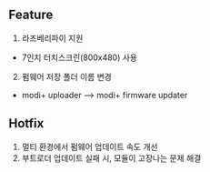 ## Feature
1. 라즈베리파이 지원
* 7인치 터치스크린(800x480) 사용
2. 펌웨어 저장 폴더 이름 변경
* modi+ uploader --> modi+ firmware updater

## Hotfix
1. 멀티 환경에서 펌웨어 업데이트 속도 개선
2. 부트로더 업데이트 실패 시, 모듈이 고장나는 문제 해결